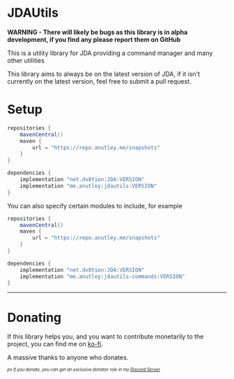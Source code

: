 # JDAUtils

**WARNING - There will likely be bugs as this library is in alpha development, if you find any please report them on
GitHub**

This is a utility library for JDA providing a command manager and many other utilities

This library aims to always be on the latest version of JDA, if it isn't currently on the latest version, feel free to
submit a pull request.

# Setup

```groovy
repositories {
    mavenCentral()
    maven {
        url = "https://repo.anutley.me/snapshots"
    }
}

dependencies {
    implementation "net.dv8tion:JDA:VERSION"
    implementation "me.anutley:jdautils:VERSION"
}
```

You can also specify certain modules to include, for example

```groovy
repositories {
    mavenCentral()
    maven {
        url = "https://repo.anutley.me/snapshots"
    }
}

dependencies {
    implementation "net.dv8tion:JDA:VERSION"
    implementation "me.anutley:jdautils-commands:VERSION"
}
```

---

# Donating

If this library helps you, and you want to contribute monetarily to the project, you can find me
on [ko-fi](https://ko-fi.com/anutley).

A massive thanks to anyone who donates.

<sup><sub><em>ps if you donate, you can get an exclusive donator role in
my [Discord Server](https://discord.gg/NtbNhGt3XN) </em></sub></sup>
